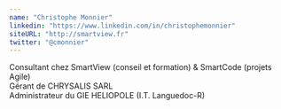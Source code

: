 ```yaml
---
name: "Christophe Monnier"
linkedin: "https://www.linkedin.com/in/christophemonnier"
siteURL: "http://smartview.fr"
twitter: "@cmonnier"
---
```


Consultant chez SmartView (conseil et formation) & SmartCode (projets Agile)  
Gérant de CHRYSALIS SARL  
Administrateur du GIE HELIOPOLE (I.T. Languedoc-R)
